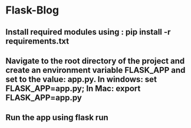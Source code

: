 # Flask-Blog

## Install required modules using : pip install -r requirements.txt
## Navigate to the root directory of the project and create an environment variable FLASK_APP and set to the value: app.py. In windows: set FLASK_APP=app.py; In Mac: export FLASK_APP=app.py
## Run the app using flask run